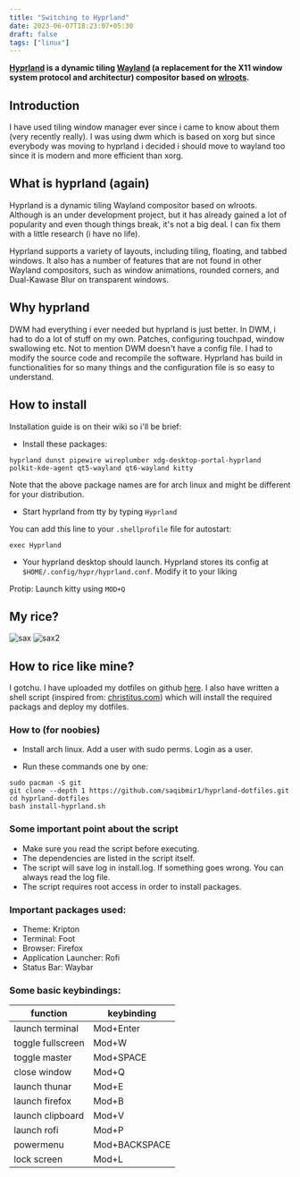 ```yaml
---
title: "Switching to Hyprland"
date: 2023-06-07T18:23:07+05:30
draft: false
tags: ["linux"]
---
```


**[Hyprland](https://hyprland.org) is a dynamic tiling [Wayland](https://wayland.freedesktop.org) (a replacement for the X11 window system protocol and architectur) compositor based on [wlroots](https://way-cooler.org/book/wlroots_introduction.html).**

## Introduction
I have used tiling window manager ever since i came to know about them (very recently really). I was using dwm which is based on xorg but since everybody was moving to hyprland
i decided i should move to wayland too since it is modern and more efficient than xorg.

## What is hyprland (again)

Hyprland is a dynamic tiling Wayland compositor based on wlroots. Although is an under development project, but it has already gained a lot of popularity and even though things break, it's not a big deal. I can fix them with a little research (i have no life).

Hyprland supports a variety of layouts, including tiling, floating, and tabbed windows. It also has a number of features that are not found in other Wayland compositors, such as window animations, rounded corners, and Dual-Kawase Blur on transparent windows.

## Why hyprland
DWM had everything i ever needed but hyprland is just better. In DWM, i had to do a lot of stuff on my own. Patches, configuring touchpad, window swallowing etc. Not to mention
DWM doesn't have a config file. I had to modify the source code and recompile the software. Hyprland  has build in functionalities for so many things and the configuration file is so easy to understand.

## How to install
Installation guide is on their wiki so i'll be brief:
- Install these packages:

```shell
hyprland dunst pipewire wireplumber xdg-desktop-portal-hyprland polkit-kde-agent qt5-wayland qt6-wayland kitty
```

Note that the above package names are for arch linux and might be different for your distribution.

- Start hyprland from tty by typing ```Hyprland```

You can add this line to your ```.shellprofile``` file for autostart:

```exec Hyprland```

- Your hyprland desktop should launch. Hyprland stores its config at ```$HOME/.config/hypr/hyprland.conf```. Modify it to your liking

Protip: Launch kitty using ```MOD+Q```

## My rice?
![sax](/blog/switching-to-hyprland/hyprland-rice.png)
![sax2](/blog/switching-to-hyprland/hyprland-rice-2.png)

## How to rice like mine?
I gotchu. I have uploaded my dotfiles on github [here](https://github.com/saqibmir1/hyprland-dotfiles.git). I also have written a shell script (inspired from: [christitus.com](https://christitus.com)) which will install
the required packags and deploy my dotfiles.

### How to (for noobies)
- Install arch linux. Add a user with sudo perms. Login as a user.

- Run these commands one by one:

 ```shell
sudo pacman -S git
git clone --depth 1 https://github.com/saqibmir1/hyprland-dotfiles.git
cd hyprland-dotfiles
bash install-hyprland.sh
```

### Some important point about the script
- Make sure you read the script before executing.
- The dependencies are listed in the script itself. 
- The script will save log in install.log. If something goes wrong. You can always read the log file.
- The script requires root access in order to install packages. 

### Important packages used:
- Theme: Kripton
- Terminal: Foot
- Browser: Firefox
- Application Launcher: Rofi
- Status Bar: Waybar

### Some basic keybindings:
| function          | keybinding    |
|-------------------|---------------|
| launch terminal   | Mod+Enter     |
| toggle fullscreen | Mod+W         |
| toggle master     | Mod+SPACE     |
| close window      | Mod+Q         |
| launch thunar     | Mod+E         |
| launch firefox    | Mod+B         |
| launch clipboard  | Mod+V         |
| launch rofi       | Mod+P         |
| powermenu         | Mod+BACKSPACE |
| lock screen       | Mod+L         |




